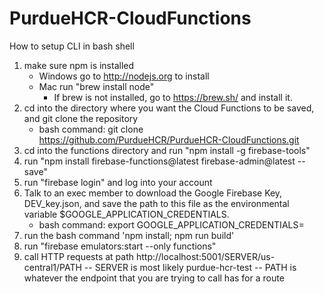 # PurdueHCR-CloudFunctions



How to setup CLI in bash shell

1. make sure npm is installed
	- Windows go to http://nodejs.org to install
	- Mac run "brew install node"
		- If brew is not installed, go to https://brew.sh/ and install it.
2. cd into the directory where you want the Cloud Functions to be saved, and git clone the repository
	- bash command: git clone https://github.com/PurdueHCR/PurdueHCR-CloudFunctions.git
3. cd into the functions directory and run "npm install -g firebase-tools"
4. run "npm install firebase-functions@latest firebase-admin@latest --save"
5. run "firebase login" and  log into your account
7. Talk to an exec member to download the Google Firebase Key, DEV_key.json, and save the path to this file as the environmental variable $GOOGLE_APPLICATION_CREDENTIALS.
	- bash command: export GOOGLE_APPLICATION_CREDENTIALS=<PATH TO DEV_key.json>
8. run the bash command 'npm install; npm run build'
8. run "firebase emulators:start --only functions"
9. call HTTP requests at path http://localhost:5001/SERVER/us-central1/PATH
	-- SERVER is most likely purdue-hcr-test
	-- PATH is whatever the endpoint that you are trying to call has for a route
